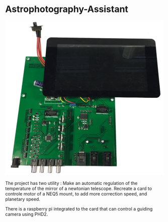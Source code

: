 # Astrophotography-Assistant

![Alt text](Produit.png?raw=true "Astrophotography-Assistant")

The project has two utility :
Make an automatic regulation of the temperature of the mirror of a newtonian telescope.
Recreate a card to controle motor of a NEQ5 mount, to add more correction speed, and planetary speed.

There is a raspberry pi integrated to the card that can control a guiding camera using PHD2.